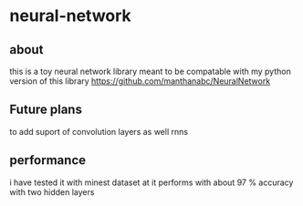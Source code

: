 # neural-network

## about
  this is a toy neural network library meant to be compatable with my python version of this library 
  https://github.com/manthanabc/NeuralNetwork 
  
## Future plans
  to add suport of convolution layers as well rnns
  
## performance
  i have tested it with minest dataset at it performs with about 97 % accuracy with two hidden layers
